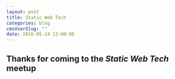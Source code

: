 ```yaml
---
layout: post
title: Static Web Tech
categories: blog
cmsUserSlug: ""
date: 2016-05-24 12:00:00
---
```


## Thanks for coming to the *Static Web Tech* meetup